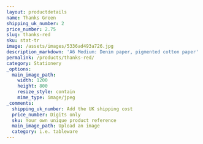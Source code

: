 ```yaml
---
layout: productdetails
name: Thanks Green
shipping_uk_number: 2
price_number: 2.75
slug: thanks-red
sku: stat-tr
image: /assets/images/5336ad493a726.jpg
description_markdown: 'A6 Medium: Denim paper, pigmented cotton paper'
permalink: /products/thanks-red/
category: Stationery
_options:
  main_image_path:
    width: 1200
    height: 800
    resize_style: contain
    mime_type: image/jpeg
_comments:
  shipping_uk_number: Add the UK shipping cost
  price_number: Digits only
  sku: Your own unique product reference
  main_image_path: Upload an image
  category: i.e. tableware
---
```

